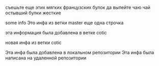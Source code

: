 съешьте еще этих мягких французских булок да выпейте чаю
чай остывший
булки жесткие

some info
Это инфа из ветки master
еще одна строчка

эта информация была добавлена в ветке cotic

новая инфа из ветки cotic


Эта инфа была добавлена в локальном репозитории
Эта инфа была написана на удаленной репозитории
